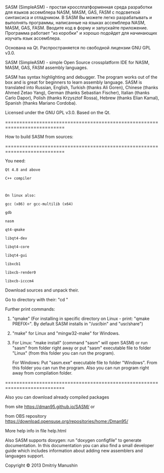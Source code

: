 ﻿SASM (SimpleASM) - простая кроссплатформенная среда разработки для языков ассемблера NASM, MASM, GAS, FASM с подсветкой синтаксиса и отладчиком. В SASM Вы можете легко разрабатывать и выполнять программы, написанные на языках ассемблера NASM, MASM, GAS, FASM. Вводите код в форму и запускайте приложение. Программа работает "из коробки" и хорошо подойдет для начинающих изучать язык ассемблера.
Основана на Qt. Распространяется по свободной лицензии GNU GPL v3.0.

SASM (SimpleASM) - simple Open Source crossplatform IDE for NASM, MASM, GAS, FASM assembly languages.
SASM has syntax highlighting and debugger. The program works out of the box and is great for beginners to learn assembly language. SASM is translated into Russian, English, Turkish (thanks Ali Goren), Chinese (thanks Ahmed Zetao Yang), German (thanks Sebastian Fischer), Italian (thanks Carlo Dapor), Polish (thanks Krzysztof Rossa), Hebrew (thanks Elian Kamal), Spanish (thanks Mariano Cordoba).
Licensed under the GNU GPL v3.0. Based on the Qt.

===========================================================================
How to build SASM from sources:
===========================================================================
You need:
	Qt 4.8 and above
	C++ compiler

	On linux also: 
	gcc (x86) or gcc-multilib (x64)
	gdb
	nasm
	qt4-qmake
	libqt4-dev
	libqt4-core 	
	libqt4-gui
	libxcb1
	libxcb-render0
	libxcb-icccm4

Download sources and unpack their.
Go to directory with their: "cd <path>"
Further print commands:
1) "qmake" (For installing in specific directory on Linux - print: "qmake PREFIX=<path>". By default SASM installs in "/usr/bin" and "usr/share")
2) "make" for Linux and "mingw32-make" for Windows.
3) For Linux: "make install" (command "sasm" will open SASM) or run "sasm" from folder right away or put "sasm" executable file to folder "Linux" (from this folder you can run the program).
   For Windows: Put "sasm.exe" executable file to folder "Windows". From this folder you can run the program. Also you can run program right away from compilation folder.
===========================================================================

Also you can download already compiled packages 
from site https://dman95.github.io/SASM/ or 
from OBS repository https://download.opensuse.org/repositories/home:/Dman95/

More help info in file help.html
Also SASM supports doxygen: run "doxygen configfile" to generate documentation. In this documentation you can also find a small developer guide which includes information about adding new assemblers and languages support.

Copyright © 2013 Dmitriy Manushin
